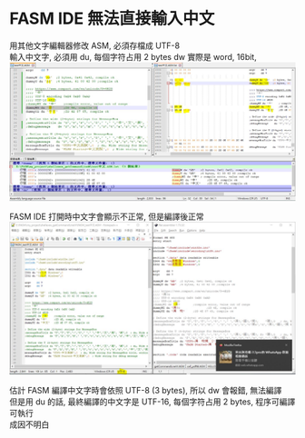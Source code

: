 # FASM IDE 無法直接輸入中文

用其他文字編輯器修改 ASM, 必須存檔成 UTF-8  
輸入中文字, 必須用 du, 每個字符占用 2 bytes 
dw 實際是 word, 16bit, 
![FASM_test中文.ASM.JPG](FASM_test中文.ASM.JPG)

  
FASM IDE 打開時中文字會顯示不正常, 但是編譯後正常  
![UTF8-FASM_IDE_diff.JPG](UTF8-FASM_IDE_diff.JPG)  
  
估計 FASM 編譯中文字時會依照 UTF-8 (3 bytes), 所以 dw 會報錯, 無法編譯  
但是用 du 的話, 最終編譯的中文字是 UTF-16, 每個字符占用 2 bytes, 程序可編譯可執行  
成因不明白  
